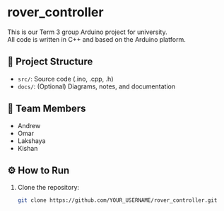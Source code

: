 # rover_controller

This is our Term 3 group Arduino project for university.  
All code is written in C++ and based on the Arduino platform.

## 📁 Project Structure

- `src/`: Source code (.ino, .cpp, .h)
- `docs/`: (Optional) Diagrams, notes, and documentation

## 👥 Team Members

- Andrew
- Omar
- Lakshaya
- Kishan

## ⚙️ How to Run

1. Clone the repository:
   ```bash
   git clone https://github.com/YOUR_USERNAME/rover_controller.git
